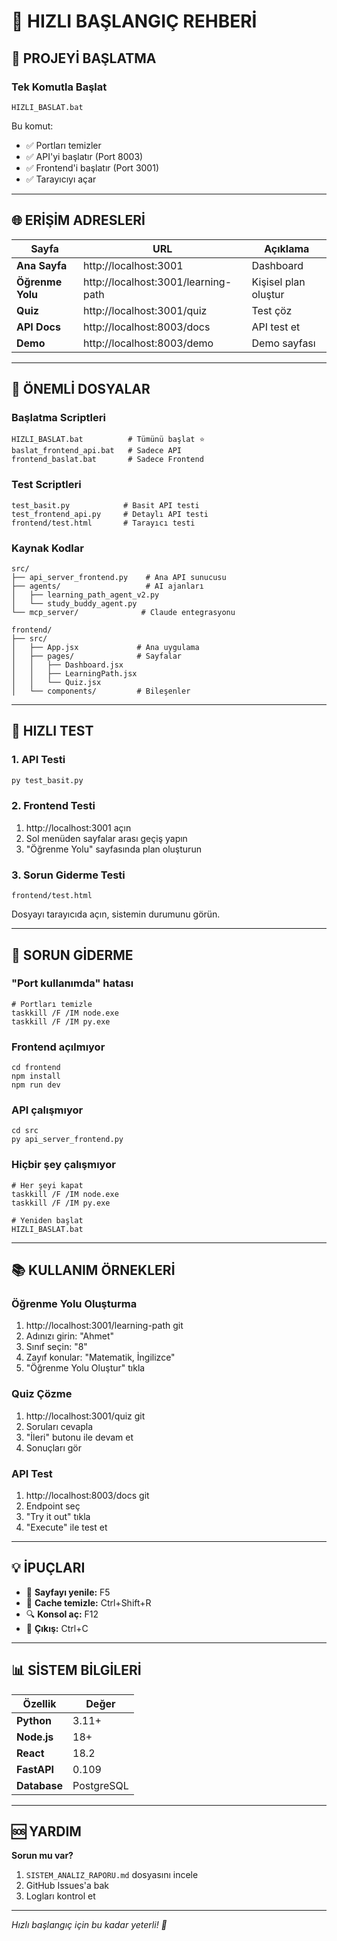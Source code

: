 # 🚀 HIZLI BAŞLANGIÇ REHBERİ

## 📌 PROJEYİ BAŞLATMA

### **Tek Komutla Başlat**
```batch
HIZLI_BASLAT.bat
```

Bu komut:
- ✅ Portları temizler
- ✅ API'yi başlatır (Port 8003)
- ✅ Frontend'i başlatır (Port 3001)
- ✅ Tarayıcıyı açar

---

## 🌐 ERİŞİM ADRESLERİ

| Sayfa | URL | Açıklama |
|-------|-----|----------|
| **Ana Sayfa** | http://localhost:3001 | Dashboard |
| **Öğrenme Yolu** | http://localhost:3001/learning-path | Kişisel plan oluştur |
| **Quiz** | http://localhost:3001/quiz | Test çöz |
| **API Docs** | http://localhost:8003/docs | API test et |
| **Demo** | http://localhost:8003/demo | Demo sayfası |

---

## 📁 ÖNEMLİ DOSYALAR

### **Başlatma Scriptleri**
```
HIZLI_BASLAT.bat          # Tümünü başlat ⭐
baslat_frontend_api.bat   # Sadece API
frontend_baslat.bat       # Sadece Frontend
```

### **Test Scriptleri**
```
test_basit.py            # Basit API testi
test_frontend_api.py     # Detaylı API testi
frontend/test.html       # Tarayıcı testi
```

### **Kaynak Kodlar**
```
src/
├── api_server_frontend.py    # Ana API sunucusu
├── agents/                   # AI ajanları
│   ├── learning_path_agent_v2.py
│   └── study_buddy_agent.py
└── mcp_server/              # Claude entegrasyonu

frontend/
├── src/
│   ├── App.jsx             # Ana uygulama
│   ├── pages/              # Sayfalar
│   │   ├── Dashboard.jsx
│   │   ├── LearningPath.jsx
│   │   └── Quiz.jsx
│   └── components/         # Bileşenler
```

---

## 🎯 HIZLI TEST

### **1. API Testi**
```python
py test_basit.py
```

### **2. Frontend Testi**
1. http://localhost:3001 açın
2. Sol menüden sayfalar arası geçiş yapın
3. "Öğrenme Yolu" sayfasında plan oluşturun

### **3. Sorun Giderme Testi**
```
frontend/test.html
```
Dosyayı tarayıcıda açın, sistemin durumunu görün.

---

## 🔧 SORUN GİDERME

### **"Port kullanımda" hatası**
```batch
# Portları temizle
taskkill /F /IM node.exe
taskkill /F /IM py.exe
```

### **Frontend açılmıyor**
```batch
cd frontend
npm install
npm run dev
```

### **API çalışmıyor**
```batch
cd src
py api_server_frontend.py
```

### **Hiçbir şey çalışmıyor**
```batch
# Her şeyi kapat
taskkill /F /IM node.exe
taskkill /F /IM py.exe

# Yeniden başlat
HIZLI_BASLAT.bat
```

---

## 📚 KULLANIM ÖRNEKLERİ

### **Öğrenme Yolu Oluşturma**
1. http://localhost:3001/learning-path git
2. Adınızı girin: "Ahmet"
3. Sınıf seçin: "8"
4. Zayıf konular: "Matematik, İngilizce"
5. "Öğrenme Yolu Oluştur" tıkla

### **Quiz Çözme**
1. http://localhost:3001/quiz git
2. Soruları cevapla
3. "İleri" butonu ile devam et
4. Sonuçları gör

### **API Test**
1. http://localhost:8003/docs git
2. Endpoint seç
3. "Try it out" tıkla
4. "Execute" ile test et

---

## 💡 İPUÇLARI

- 🔄 **Sayfayı yenile:** F5
- 🧹 **Cache temizle:** Ctrl+Shift+R
- 🔍 **Konsol aç:** F12
- 🚪 **Çıkış:** Ctrl+C

---

## 📊 SİSTEM BİLGİLERİ

| Özellik | Değer |
|---------|-------|
| **Python** | 3.11+ |
| **Node.js** | 18+ |
| **React** | 18.2 |
| **FastAPI** | 0.109 |
| **Database** | PostgreSQL |

---

## 🆘 YARDIM

**Sorun mu var?**
1. `SISTEM_ANALIZ_RAPORU.md` dosyasını incele
2. GitHub Issues'a bak
3. Logları kontrol et

---

*Hızlı başlangıç için bu kadar yeterli! 🚀*